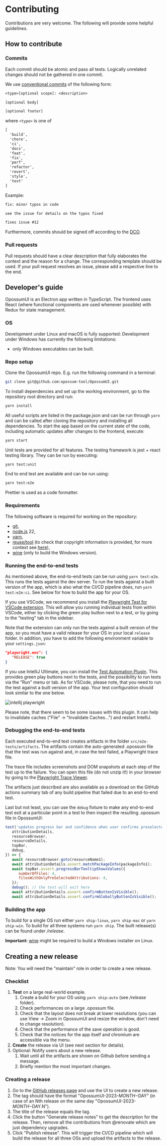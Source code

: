 <!--
SPDX-FileCopyrightText: Meta Platforms, Inc. and its affiliates
SPDX-FileCopyrightText: TNG Technology Consulting GmbH <https://www.tngtech.com>

SPDX-License-Identifier: CC0-1.0
-->

# Contributing

Contributions are very welcome. The following will provide some helpful guidelines.

## How to contribute

### Commits

Each commit should be atomic and pass all tests. Logically unrelated changes should not be gathered in one commit.

We use [conventional commits](https://www.conventionalcommits.org/) of the following form:

```txt
<type>[optional scope]: <description>

[optional body]

[optional footer]
```

where `<type>` is one of

```txt
[
  'build',
  'chore',
  'ci',
  'docs',
  'feat',
  'fix',
  'perf',
  'refactor',
  'revert',
  'style',
  'test'
]
```

Example:

```txt
fix: minor typos in code

see the issue for details on the typos fixed

fixes issue #12
```

Furthermore, commits should be signed off according to the [DCO](DCO.md).

### Pull requests

Pull requests should have a clear description that fully elaborates the context and the reason for a change.
The corresponding template should be used. If your pull request resolves an issue, please add a respective
line to the end.

## Developer's guide

OpossumUI is an Electron app written in TypeScript. The frontend uses React (where functional components are used
whenever possible) with Redux for state management.

### OS

Development under Linux and macOS is fully supported: Development under Windows has currently the following limitations:

- only Windows executables can be built.

### Repo setup

Clone the OpossumUI repo. E.g. run the following command in a terminal:

```bash
git clone git@github.com:opossum-tool/OpossumUI.git
```

To install dependencies and set up the working environment, go to the repository root directory and run:

```bash
yarn install
```

All useful scripts are listed in the package.json and can be run through `yarn` and can be called after cloning the
repository and installing all dependencies. To start the app based on the current state of the code, including automatic
updates after changes to the frontend, execute:

```bash
yarn start
```

Unit tests are provided for all features. The testing framework is jest + react testing library. They can be run by executing:

```bash
yarn test:unit
```

End to end test are available and can be run using:

```bash
yarn test:e2e
```

Prettier is used as a code formatter.

### Requirements

The following software is required for working on the repository:

- [git](https://git-scm.com/),
- [node.js](https://nodejs.org/) 22,
- [yarn](https://yarnpkg.com/en/),
- [reuse/tool](https://git.fsfe.org/reuse/tool#install) (to check that copyright information is provided, for more context see [here](https://reuse.software/)),
- [wine](https://www.winehq.org/) (only to build the Windows version).

### Running the end-to-end tests

As mentioned above, the end-to-end tests can be run using `yarn test:e2e`. This runs the tests against the dev server. To run the tests against a built version of the app, which is also what the CI/CD pipeline does, run `yarn test:e2e:ci`. See below for how to build the app for your OS.

If you use VSCode, we recommend you install the [Playwright Test for VSCode extension](https://marketplace.visualstudio.com/items?itemName=ms-playwright.playwright). This will allow you running individual tests from within VSCode, either by clicking the green play button next to a test, or by going to the "testing" tab in the sidebar.

Note that the extension can only run the tests against a built version of the app, so you must have a valid release for your OS in your local `release` folder. In addition, you have to add the following environment variable to your `settings.json`:

```json
"playwright.env": {
   "RELEASE": true
}
```

If you use IntelliJ Ultimate, you can install the [Test Automation Plugin](https://plugins.jetbrains.com/plugin/20175-test-automation). This provides green play buttons next to the tests, and the possibility to run tests via the "Run" menu or tab. As for VSCode, please note, that you need to run the test against a built version of the app. Your test configuration should look similar to the one below.

![intellij playwright](./docs/intellij_playwright_plugin_test_config.png)

Please note, that there seem to be some issues with this plugin. It can help to invalidate caches ("File" -> "Invalidate Caches...") and restart IntelliJ.

### Debugging the end-to-end tests

Each executed end-to-end test creates artifacts in the folder `src/e2e-tests/artifacts`. The artifacts contain the auto-generated .opossum file that the test was run against and, in case the test failed, a Playwright trace file.

The trace file includes screenshots and DOM snapshots at each step of the test up to the failure. You can open this file (do not unzip it!) in your browser by going to the [Playwright Trace Viewer](https://trace.playwright.dev/).

The artifacts just described are also available as a download on the GitHub actions summary tab of any build pipeline that failed due to an end-to-end test.

Last but not least, you can use the `debug` fixture to make any end-to-end test exit at a particular point in a test to then inspect the resulting .opossum file in OpossumUI:

```javascript
test('updates progress bar and confidence when user confirms preselected attributions in audit view', async ({
   attributionDetails,
   resourceBrowser,
   resourceDetails,
   topBar,
   debug,
}) => {
   await resourceBrowser.goto(resourceName1);
   await attributionDetails.assert.matchPackageInfo(packageInfo1);
   await topBar.assert.progressBarTooltipShowsValues({
      numberOfFiles: 4,
      filesWithOnlyPreSelectedAttributions: 4,
   });
   debug(); // the test will exit here
   await attributionDetails.assert.confirmButtonIsVisible();
   await attributionDetails.assert.confirmGloballyButtonIsVisible();
```

### Building the app

To build for a single OS run either `yarn ship-linux`, `yarn ship-mac` or `yarn ship-win`. To build for all three
systems run `yarn ship`. The built release(s) can be found under _/release_.

**Important:** [wine](https://www.winehq.org/) might be required to build a Windows installer on Linux.

## Creating a new release

Note: You will need the "maintain" role in order to create a new release.

### Checklist

1. **Test** on a large real-world example.
   1. Create a build for your OS using `yarn ship:auto` (see _/release_ folder).
   1. Check performances on a large .opossum file.
   1. Check that the layout does not break at lower resolutions (you can use View → Zoom in OpossumUI and resize the window, don't need to change resolution).
   1. Check that the performance of the save operation is good.
   1. Check that the notices for the app itself and chromium are accessible via the menu.
1. **Create** the release via UI (see next section for details).
1. Optional: Notify users about a new release.
   1. Wait until all the artifacts are shown on Github before sending a message.
   1. Briefly mention the most important changes.

### Creating a release

1. Go to the [GitHub releases page](https://github.com/opossum-tool/OpossumUI/releases/new) and use the UI to create a new release.
1. The tag should have the format "OpossumUI-2023-$MONTH-$DAY" (in case of an Nth release on the same day "OpossumUI-2023-$MONTH-$DAY.N").
1. The title of the release equals the tag.
1. Click the button "Generate release notes" to get the description for the release. Then, remove all the contributions from @renovate which are just dependency upgrades.
1. Click "Publish release". This will trigger the CI/CD pipeline which will build the release for all three OSs and upload the artifacts to the release.
